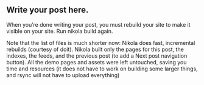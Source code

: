 <!--
.. title: what is this
.. slug: what-is-this
.. date: 2017-12-17 20:56:34 UTC
.. tags: 
.. category: 
.. link: 
.. description: 
.. type: text
-->

## Write your post here.


When you’re done writing your post, you must rebuild your site to make it visible on your site. Run nikola build again.

Note that the list of files is much shorter now: Nikola does fast, incremental rebuilds (courtesy of doit). Nikola built only the pages for this post, the indexes, the feeds, and the previous post (to add a Next post navigation button). All the demo pages and assets were left untouched, saving you time and resources (it does not have to work on building some larger things, and rsync will not have to upload everything)